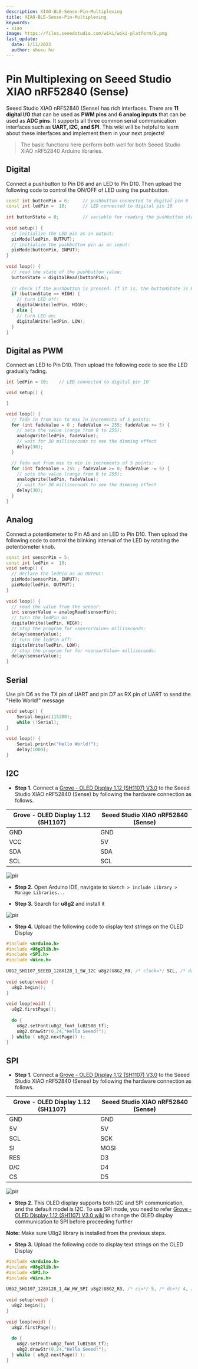 ```yaml
---
description: XIAO-BLE-Sense-Pin-Multiplexing
title: XIAO-BLE-Sense-Pin-Multiplexing
keywords:
- xiao
image: https://files.seeedstudio.com/wiki/wiki-platform/S.png
last_update:
  date: 1/11/2023
  author: shuxu hu
---
```


# Pin Multiplexing on Seeed Studio XIAO nRF52840 (Sense)

Seeed Studio XIAO nRF52840 (Sense) has rich interfaces. There are **11 digital I/O** that can be used as **PWM pins** and **6 analog inputs** that can be used as **ADC pins**. It supports all three common serial communication interfaces such as **UART, I2C, and SPI**. This wiki will be helpful to learn about these interfaces and implement them in your next projects!

> The basic functions here perform both well for both Seeed Studio XIAO nRF52840 Arduino libraries.

## Digital

Connect a pushbutton to Pin D6 and an LED to Pin D10. Then upload the following code to control the ON/OFF of LED using the pushbutton.

```c++
const int buttonPin = 6;     // pushbutton connected to digital pin 6
const int ledPin =  10;      // LED connected to digital pin 10
 
int buttonState = 0;         // variable for reading the pushbutton status
 
void setup() {
  // initialize the LED pin as an output:
  pinMode(ledPin, OUTPUT);
  // initialize the pushbutton pin as an input:
  pinMode(buttonPin, INPUT);
}
 
void loop() {
  // read the state of the pushbutton value:
  buttonState = digitalRead(buttonPin);
 
  // check if the pushbutton is pressed. If it is, the buttonState is HIGH:
  if (buttonState == HIGH) {
    // turn LED off:
    digitalWrite(ledPin, HIGH);
  } else {
    // turn LED on:
    digitalWrite(ledPin, LOW);
  }
}
```

## Digital as PWM

Connect an LED to Pin D10. Then upload the following code to see the LED gradually fading.

```cpp
int ledPin = 10;    // LED connected to digital pin 10

void setup() {

}

void loop() {
  // fade in from min to max in increments of 5 points:
  for (int fadeValue = 0 ; fadeValue <= 255; fadeValue += 5) {
    // sets the value (range from 0 to 255):
    analogWrite(ledPin, fadeValue);
    // wait for 30 milliseconds to see the dimming effect
    delay(30);
  }

  // fade out from max to min in increments of 5 points:
  for (int fadeValue = 255 ; fadeValue >= 0; fadeValue -= 5) {
    // sets the value (range from 0 to 255):
    analogWrite(ledPin, fadeValue);
    // wait for 30 milliseconds to see the dimming effect
    delay(30);
  }
}
```

## Analog

Connect a potentiometer to Pin A5 and an LED to Pin D10. Then upload the following code to control the blinking interval of the LED by rotating the potentiometer knob.

```c++
const int sensorPin = 5;
const int ledPin =  10; 
void setup() {
  // declare the ledPin as an OUTPUT:
  pinMode(sensorPin, INPUT);
  pinMode(ledPin, OUTPUT);
}
 
void loop() {
  // read the value from the sensor:
  int sensorValue = analogRead(sensorPin);
  // turn the ledPin on
  digitalWrite(ledPin, HIGH);
  // stop the program for <sensorValue> milliseconds:
  delay(sensorValue);
  // turn the ledPin off:
  digitalWrite(ledPin, LOW);
  // stop the program for for <sensorValue> milliseconds:
  delay(sensorValue);
}
```

## Serial

Use pin D6 as the TX pin of UART and pin D7 as RX pin of UART to send the "Hello World!" message

```c++
void setup() {
    Serial.begin(115200);
    while (!Serial);
}
 
void loop() {
    Serial.println("Hello World!");
    delay(1000);
}
```

## I2C

- **Step 1.** Connect a [Grove - OLED Display 1.12 (SH1107) V3.0](https://www.seeedstudio.com/Grove-OLED-Display-1-12-SH1107-V3-0-p-5011.html) to the Seeed Studio XIAO nRF52840 (Sense) by following the hardware connection as follows.

|  Grove - OLED Display 1.12 (SH1107) |  Seeed Studio XIAO nRF52840 (Sense) |
|-----------|-----------|
| GND       | GND       |
| VCC       | 5V        |
| SDA       | SDA       | 
| SCL       | SCL       |

<p style={{textAlign: 'center'}}><img src="https://files.seeedstudio.com/wiki/XIAO-BLE/OLED-I2C-2.png" alt="pir" width={1000} height="auto" /></p>


- **Step 2.** Open Arduino IDE, navigate to `Sketch > Include Library > Manage Libraries...`

- **Step 3.** Search for **u8g2** and install it

<p style={{textAlign: 'center'}}><img src="https://files.seeedstudio.com/wiki/XIAO-BLE/u8g2-install.png" alt="pir" width={600} height="auto" /></p>


- **Step 4.** Upload the following code to display text strings on the OLED Display

```cpp
#include <Arduino.h>
#include <U8g2lib.h>
#include <SPI.h>
#include <Wire.h>
 
U8G2_SH1107_SEEED_128X128_1_SW_I2C u8g2(U8G2_R0, /* clock=*/ SCL, /* data=*/ SDA, /* reset=*/ U8X8_PIN_NONE);
 
void setup(void) {
  u8g2.begin();
}
 
void loop(void) {
  u8g2.firstPage();
 
  do {
    u8g2.setFont(u8g2_font_luBIS08_tf);
    u8g2.drawStr(0,24,"Hello Seeed!");
  } while ( u8g2.nextPage() );
}
```

## SPI

- **Step 1.** Connect a [Grove - OLED Display 1.12 (SH1107) V3.0](https://www.seeedstudio.com/Grove-OLED-Display-1-12-SH1107-V3-0-p-5011.html) to the Seeed Studio XIAO nRF52840 (Sense) by following the hardware connection as follows.

| Grove - OLED Display 1.12 (SH1107) | Seeed Studio XIAO nRF52840 (Sense) |
|-----------|------------|
| GND        | GND       |
| 5V         | 5V        |
| SCL        | SCK       | 
| SI         | MOSI      |
| RES        | D3        |
| D/C        | D4        |
| CS         | D5        |

<p style={{textAlign: 'center'}}><img src="https://files.seeedstudio.com/wiki/XIAO-BLE/OLED-SPI.png" alt="pir" width={1000} height="auto" /></p>


- **Step 2.** This OLED display supports both I2C and SPI communication, and the default model is I2C. To use SPI mode, you need to refer [Grove - OLED Display 1.12 (SH1107) V3.0 wiki](https://wiki.seeedstudio.com/Grove-OLED-Display-1.12-(SH1107)_V3.0/#software-i2c) to change the OLED display communication to SPI before proceeding further

**Note:** Make sure U8g2 library is installed from the previous steps.

- **Step 3.** Upload the following code to display text strings on the OLED Display

```cpp
#include <Arduino.h>
#include <U8g2lib.h>
#include <SPI.h>
#include <Wire.h>
 
U8G2_SH1107_128X128_1_4W_HW_SPI u8g2(U8G2_R3, /* cs=*/ 5, /* dc=*/ 4, /* reset=*/ 3);
 
void setup(void) {
  u8g2.begin();
}
 
void loop(void) {
  u8g2.firstPage();
 
  do {
    u8g2.setFont(u8g2_font_luBIS08_tf);
    u8g2.drawStr(0,24,"Hello Seeed!");
  } while ( u8g2.nextPage() );
}
```